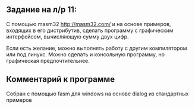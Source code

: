 ## Задание на л/р 11:
C помощью masm32 http://masm32.com/ и на основе примеров, входящих в его дистрибутив, сделать программу с графическим интерфейсом, вычисляющую сумму двух цифр.

Если есть желание, можно выполнять работу с другим компилятором или под линукс. Можно сделать и консольную программу, но графическая предпочтительнее.

## Комментарий к программе

Собран с помощью fasm для windows на основе dialog из стандартных примеров